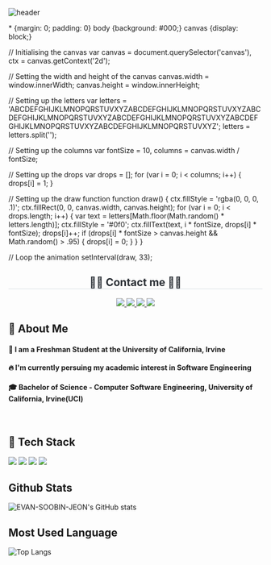 <div>
  
  ![header](https://capsule-render.vercel.app/api?type=Blur&fontColor=d6ace6&height=300&section=header&text=Good%20to%20see%20you%20%F0%9F%A4%97&animation=blinking)
  <canvas>
            
  </canvas>
  * {margin: 0; padding: 0}
  body {background: #000;}
  canvas {display: block;}

  // Initialising the canvas
var canvas = document.querySelector('canvas'),
    ctx = canvas.getContext('2d');

// Setting the width and height of the canvas
canvas.width = window.innerWidth;
canvas.height = window.innerHeight;

// Setting up the letters
var letters = 'ABCDEFGHIJKLMNOPQRSTUVXYZABCDEFGHIJKLMNOPQRSTUVXYZABCDEFGHIJKLMNOPQRSTUVXYZABCDEFGHIJKLMNOPQRSTUVXYZABCDEFGHIJKLMNOPQRSTUVXYZABCDEFGHIJKLMNOPQRSTUVXYZ';
letters = letters.split('');

// Setting up the columns
var fontSize = 10,
    columns = canvas.width / fontSize;

// Setting up the drops
var drops = [];
for (var i = 0; i < columns; i++) {
  drops[i] = 1;
}

// Setting up the draw function
function draw() {
  ctx.fillStyle = 'rgba(0, 0, 0, .1)';
  ctx.fillRect(0, 0, canvas.width, canvas.height);
  for (var i = 0; i < drops.length; i++) {
    var text = letters[Math.floor(Math.random() * letters.length)];
    ctx.fillStyle = '#0f0';
    ctx.fillText(text, i * fontSize, drops[i] * fontSize);
    drops[i]++;
    if (drops[i] * fontSize > canvas.height && Math.random() > .95) {
      drops[i] = 0;
    }
  }
}

// Loop the animation
setInterval(draw, 33);

</div>  

  <div align="center">
  <h2 style="border-bottom: 1px solid #d8dee4; color: #282d33;"> 🧑‍💻 Contact me 🧑‍💻 </h2>
  <div align="center">
    <a href="https://www.instagram.com/evan_escn">
      <img src="https://img.shields.io/badge/Instagram-E4405F?style=for-the-badge&logo=Instagram&logoColor=white">
    </a>
    <a href="mailto:ejeon2@uci.edu">
      <img src="https://img.shields.io/badge/Gmail-EA4335?style=for-the-badge&logo=Gmail&logoColor=white">
    </a>
    <a href="https://www.linkedin.com/in/soobin-jeon-28070a2bb/">
      <img src="https://img.shields.io/badge/LinkedIn-0077B5?style=for-the-badge&logo=LinkedIn&logoColor=white">
    </a>
    <a href="https://discord.com/users/evan_escn">
      <img src="https://img.shields.io/badge/Discord-5865F2?style=for-the-badge&logo=discord&logoColor=white">
    </a>
  </div>
</div>
      
  ## 👀 About Me
  #### :raising_hand: I am a Freshman Student at the University of California, Irvine<br/>
  #### :fire: I'm currently persuing my academic interest in Software Engineering<br/>
  #### :mortar_board: Bachelor of Science - Computer Software Engineering, University of California, Irvine(UCI)
  <br/>
  
  ## 🧱 Tech Stack
  <!--Python-->
  <img src="https://img.shields.io/badge/Python-3776AB?style=flat-square&logo=Python&logoColor=white"/>
  <!--JavaScript-->
  <img src="https://img.shields.io/badge/JavaScript-F7DF1E?style=flat-square&logo=JavaScript&logoColor=white"/>
  <!--HTML5-->
  <img src="https://img.shields.io/badge/HTML5-E34F26?style=flat-square&logo=HTML5&logoColor=white"/>
  <!--CSS-->
  <img src="https://img.shields.io/badge/CSS3-1572B6?style=flat-square&logo=CSS3&logoColor=white"/>
  <br/>

  ## Github Stats
  ![EVAN-SOOBIN-JEON's GitHub stats](https://github-readme-stats.vercel.app/api?username=evanjeon-hub&theme=radical)
  <br/>

  ## Most Used Language
  ![Top Langs](https://github-readme-stats.vercel.app/api/top-langs/?username=evanjeon-hub&size_weight=0.5&count_weight=0.5)

 </div>

<!--
**EvanJeon-hub/EvanJeon-hub** is a ✨ _special_ ✨ repository because its `README.md` (this file) appears on your GitHub profile.
